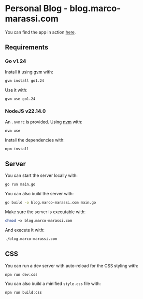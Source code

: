 # Personal Blog - blog.marco-marassi.com

You can find the app in action [here](https://blog.marco-marassi.com).

## Requirements

### Go v1.24

Install it using [gvm](https://github.com/moovweb/gvm) with:

```bash
gvm install go1.24
```

Use it with:

```bash
gvm use go1.24
```

### NodeJS v22.14.0

An `.nvmrc` is provided. Using [nvm](https://github.com/nvm-sh/nvm) with:

```bash
nvm use
```

Install the dependencies with:

```bash
npm install
```

## Server

You can start the server locally with:

```bash
go run main.go
```

You can also build the server with:

```bash
go build -o blog.marco-marassi.com main.go
```

Make sure the server is executable with:

```bash
chmod +x blog.marco-marassi.com
```

And execute it with:

```bash
./blog.marco-marassi.com
```

## CSS

You can run a dev server with auto-reload for the CSS styling with:

```bash
npm run dev:css
```

You can also build a minified `style.css` file with:

```bash
npm run build:css
```
